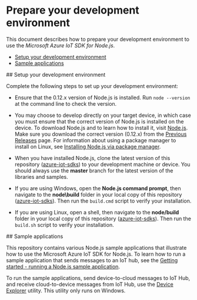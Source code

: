 # Prepare your development environment

This document describes how to prepare your development environment to use the *Microsoft Azure IoT SDK for Node.js*.

- [Setup your development environment](#devenv)
- [Sample applications](#readme)

<a name="devenv"/>
## Setup your development environment

Complete the following steps to set up your development environment:
- Ensure that the 0.12.x version of Node.js is installed. Run `node --version` at the command line to check the version.

- You may choose to develop directly on your target device, in which case you must ensure that the correct version of Node.js is installed on the device. To download Node.js and to learn how to install it, visit [Node.js][node-site]. Make sure you download the correct version (0.12.x) from the [Previous Releases][node-prev] page. For information about using a package manager to install on Linux, see [Installing Node.js via package manager][node-linux].

- When you have installed Node.js, clone the latest version of this repository ([azure-iot-sdks](https://github.com/Azure/azure-iot-sdks)) to your development machine or device. You should always use the **master** branch for the latest version of the libraries and samples.

- If you are using Windows, open the **Node.js command prompt**, then navigate to the **node\\build** folder in your local copy of this repository ([azure-iot-sdks](https://github.com/Azure/azure-iot-sdks)). Then run the `build.cmd` script to verify your installation.

- If you are using Linux, open a shell, then navigate to the **node/build** folder in your local copy of this repository ([azure-iot-sdks](https://github.com/Azure/azure-iot-sdks)). Then run the `build.sh` script to verify your installation.

<a name="samplecode"/>
## Sample applications

This repository contains various Node.js sample applications that illustrate how to use the Microsoft Azure IoT SDK for Node.js. To learn how to run a sample application that sends messages to an IoT hub, see the [Getting started - running a Node.js sample application][getstarted].

To run the sample applications, send device-to-cloud messages to IoT Hub, and receive cloud-to-device messages from IoT Hub, use the [Device Explorer][device-explorer] utility. This utility only runs on Windows.


[node-site]: https://nodejs.org/
[node-prev]: https://nodejs.org/en/download/releases/
[node-linux]: https://github.com/nodejs/node-v0.x-archive/wiki/Installing-Node.js-via-package-manager
[getstarted]: run_sample.md
[device-explorer]: ../../tools/DeviceExplorer/doc/how_to_use_device_explorer.md
